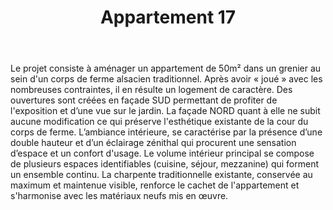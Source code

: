 ﻿---
publishdate: 2019-04-28
title: "Appartement 17"
description: "Appartement 17"
location: "Lampertheim (67)"
client: "Privée"
builder: ['Aurélien SUCHET Architecte',]
period: "2019"
surface: "50 m²"
cost: "-"
images: [
    'small/appartment17/1_DSC_1449_M2_L.jpg',
    'small/appartment17/2_DSC_1467_M2_L.jpg',
    'small/appartment17/3_DSC_1409_M2_L.jpg',
    'small/appartment17/4_DSC_1423_M2_L.jpg',
    'small/appartment17/5_DSC_1432_M2_L.jpg',
    'small/appartment17/6_DSC_5292_M2_L.jpg',
    'small/appartment17/7_DSC_1511_M2_L.jpg',
    'small/appartment17/8_DSC_5317_M2_L.jpg',
    'small/appartment17/9_DSC_1555_M2_L.jpg',
    'small/appartment17/10_DSC_1542_M2_L.jpg',
    'small/appartment17/11_AXO_jour.jpg',
]
---
Le projet consiste à aménager un appartement de 50m² dans un grenier au sein d'un corps de ferme alsacien traditionnel. Après avoir « joué » avec les nombreuses contraintes, il en résulte un logement de caractère. Des ouvertures sont créées en façade SUD permettant de profiter de l'exposition et d’une vue sur le jardin. La façade NORD quant à elle ne subit aucune modification ce qui préserve l'esthétique existante de la cour du corps de ferme. L’ambiance intérieure, se caractérise par la présence d’une double hauteur et d’un éclairage zénithal qui procurent une sensation d’espace et un confort d'usage. Le volume intérieur principal se compose de plusieurs espaces identifiables (cuisine, séjour, mezzanine) qui forment un ensemble continu. La charpente traditionnelle existante, conservée au maximum et maintenue visible, renforce le cachet de l'appartement et s'harmonise avec les matériaux neufs mis en œuvre.